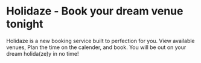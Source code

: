 # Holidaze - Book your dream venue tonight

Holidaze is a new booking service built to perfection for you. View available venues, Plan the time on the calender, and book.
You will be out on your dream holida(ze)y in no time!
